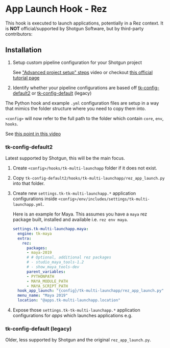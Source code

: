 # App Launch Hook - Rez

This hook is executed to launch applications, potentially in a Rez context.
It is **NOT** official/supported by Shotgun Software, but by third-party
contributors:



## Installation

1. Setup custom pipeline configuration for your Shotgun project

   See ["Advanced project setup" steps](https://youtu.be/7qZfy7KXXX0?t=1170)
   video or checkout [this official tutorial page](https://developer.shotgunsoftware.com/5d83a936/#accessing-the-default-configuration)

1. Identify whether your pipeline configurations are based off
   [tk-config-default2][] or [tk-config-default][] (legacy)

The Python hook and example `.yml` configuration files are setup in a way
that mimics the folder structure where you need to copy them into.

`<config>` will now refer to the full path to the folder which contain
`core`, `env`, `hooks`.

See [this point in this video](https://youtu.be/7qZfy7KXXX0?t=2434)


### tk-config-default2

Latest supported by Shotgun, this will be the main focus.

1. Create `<config>/hooks/tk-multi-launchapp` folder if it does not exist.
1. Copy `tk-config-default2/hooks/tk-multi-launchapp/rez_app_launch.py`
   into that folder.
1. Create new `settings.tk-tk-multi-launchapp.*` application configurations
   inside `<config>/env/includes/settings/tk-multi-launchapp.yml`.

   Here is an example for Maya. This assumes you have a `maya` rez package
   built, installed and available i.e. `rez env maya`.

   ```yaml
   settings.tk-multi-launchapp.maya:
     engine: tk-maya
     extra:
       rez:
         packages:
         - maya-2019
         # # Optional, additional rez packages
         # - studio_maya_tools-1.2
         # - show_maya_tools-dev
         parent_variables:
         - PYTHONPATH
         - MAYA_MODULE_PATH
         - MAYA_SCRIPT_PATH
     hook_app_launch: "{config}/tk-multi-launchapp/rez_app_launch.py"  # IMPORTANT!
     menu_name: "Maya 2019"
     location: "@apps.tk-multi-launchapp.location"
   ```

1. Expose those `settings.tk-tk-multi-launchapp.*` application configurations
   for _apps_ which launches applications e.g.


### tk-config-default (legacy)


Older, less supported by Shotgun and the original `rez_app_launch.py`.



[tk-config-default]: https://github.com/shotgunsoftware/tk-config-default
[tk-config-default2]: https://github.com/shotgunsoftware/tk-config-default2